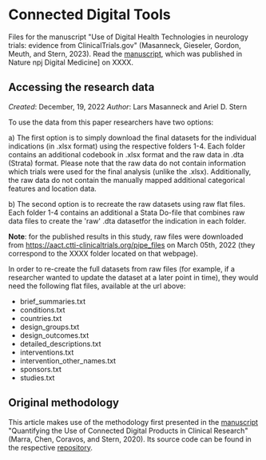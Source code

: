# Connected Digital Tools
Files for the manuscript "Use of Digital Health Technologies in neurology trials: evidence from ClinicalTrials.gov" (Masanneck, Gieseler, Gordon, Meuth, and Stern, 2023). Read the [manuscript](https://www.nature.com/...), which was published in Nature npj Digital Medicine] on XXXX.

## Accessing the research data

*Created*: December, 19, 2022
*Author*: Lars Masanneck and Ariel D. Stern

To use the data from this paper researchers have two options:

a) The first option is to simply download the final datasets for the individual indications (in .xlsx format) using the respective folders 1-4. Each folder contains an additional codebook in .xlsx format and the raw data in .dta (Strata) format. Please note that the raw data do not contain information which trials were used for the final analysis (unlike the .xlsx). Additionally, the raw data do not contain the manually mapped additional categorical features and location data.


b) The second option is to recreate the raw datasets using raw flat files. Each folder 1-4 contains an additional a Stata Do-file that combines raw data files to create the 'raw' .dta datasetfor the indication in each folder. 

**Note**: for the published results in this study, raw files were downloaded from https://aact.ctti-clinicaltrials.org/pipe_files on March 05th, 2022  (they correspond to the XXXX folder located on that webpage).

In order to re-create the full datasets from raw files (for example, if a researcher wanted to update the dataset at a later point in time), they would need the following flat files, available at the url above:

- brief_summaries.txt
- conditions.txt
- countries.txt
- design_groups.txt
- design_outcomes.txt 
- detailed_descriptions.txt 
- interventions.txt 
- intervention_other_names.txt 
- sponsors.txt
- studies.txt

## Original methodology
This article makes use of the methodology first presented in the [manuscript](https://www.nature.com/articles/s41746-020-0259-x) "Quantifying the Use of Connected Digital Products in Clinical Research" (Marra, Chen, Coravos, and Stern, 2020). Its source code can be found in the respective [repository](https://github.com/arieldora/ConnectedDigitalTools).